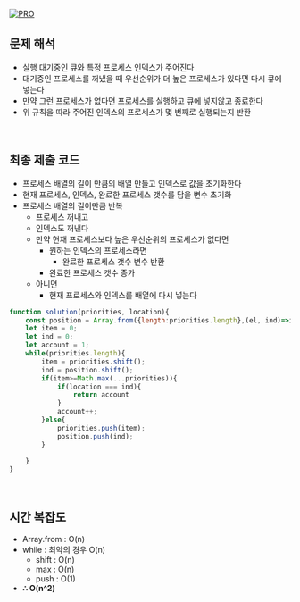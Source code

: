 [![PRO]][Link]

## 문제 해석

- 실행 대기중인 큐와 특정 프로세스 인덱스가 주어진다
- 대기중인 프로세스를 꺼냈을 때 우선순위가 더 높은 프로세스가 있다면 다시 큐에 넣는다
- 만약 그런 프로세스가 없다면 프로세스를 실행하고 큐에 넣지않고 종료한다
- 위 규칙을 따라 주어진 인덱스의 프로세스가 몇 번째로 실행되는지 반환

<br/>

## 최종 제출 코드

- 프로세스 배열의 길이 만큼의 배열 만들고 인덱스로 값을 초기화한다
- 현재 프로세스, 인덱스, 완료한 프로세스 갯수를 담을 변수 초기화
- 프로세스 배열의 길이만큼 반복
  - 프로세스 꺼내고
  - 인덱스도 꺼낸다
  - 만약 현재 프로세스보다 높은 우선순위의 프로세스가 없다면
    - 원하는 인덱스의 프로세스라면
      - 완료한 프로세스 갯수 변수 반환
    - 완료한 프로세스 갯수 증가
  - 아니면
    - 현재 프로세스와 인덱스를 배열에 다시 넣는다

```js
function solution(priorities, location){
    const position = Array.from({length:priorities.length},(el, ind)=>ind)
    let item = 0;
    let ind = 0;
    let account = 1;
    while(priorities.length){
        item = priorities.shift();
        ind = position.shift();
        if(item>=Math.max(...priorities)){
            if(location === ind){ 
                return account
            }
            account++;
        }else{
            priorities.push(item);
            position.push(ind);
        }
        
    }
}
```

<br/>

## 시간 복잡도

- Array.from : O(n)
- while : 최악의 경우 O(n) 
  - shift : O(n)
  - max : O(n)
  - push : O(1)
-   **∴ O(n^2)**

<!---------------------------------------------------------------------------->

[PRO]: https://github.com/GoSSaChin/algorithm-js/assets/107768516/67c43b52-bc3f-4571-a249-5519021afbb0
[Link]: https://school.programmers.co.kr/learn/courses/30/lessons/42587
